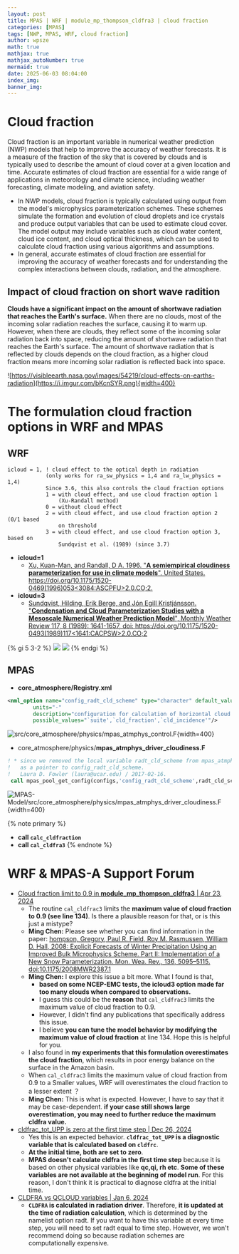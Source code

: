 ```yaml
---
layout: post
title: MPAS | WRF | module_mp_thompson_cldfra3 | cloud fraction
categories: [MPAS]
tags: [NWP, MPAS, WRF, cloud fraction]
author: wpsze
math: true
mathjax: true
mathjax_autoNumber: true
mermaid: true
date: 2025-06-03 08:04:00
index_img: 
banner_img: 
---
```


# Cloud fraction

Cloud fraction is an important variable in numerical weather prediction (NWP) models that help to improve the accuracy of weather forecasts. It is a measure of the fraction of the sky that is covered by clouds and is typically used to describe the amount of cloud cover at a given location and time. Accurate estimates of cloud fraction are essential for a wide range of applications in meteorology and climate science, including weather forecasting, climate modeling, and aviation safety.

- In NWP models, cloud fraction is typically calculated using output from the model's microphysics parameterization schemes. These schemes simulate the formation and evolution of cloud droplets and ice crystals and produce output variables that can be used to estimate cloud cover. The model output may include variables such as cloud water content, cloud ice content, and cloud optical thickness, which can be used to calculate cloud fraction using various algorithms and assumptions.
- In general, accurate estimates of cloud fraction are essential for improving the accuracy of weather forecasts and for understanding the complex interactions between clouds, radiation, and the atmosphere.

## Impact of cloud fraction on short wave radition

**Clouds have a significant impact on the amount of shortwave radiation that reaches the Earth's surface.** When there are no clouds, most of the incoming solar radiation reaches the surface, causing it to warm up. However, when there are clouds, they reflect some of the incoming solar radiation back into space, reducing the amount of shortwave radiation that reaches the Earth's surface. The amount of shortwave radiation that is reflected by clouds depends on the cloud fraction, as a higher cloud fraction means more incoming solar radiation is reflected back into space.

![https://visibleearth.nasa.gov/images/54219/cloud-effects-on-earths-radiation](https://i.imgur.com/bKcnSYR.png){width=400}

# The formulation cloud fraction options in WRF and MPAS

## WRF

```namelist
icloud = 1,	! cloud effect to the optical depth in radiation
            (only works for ra_sw_physics = 1,4 and ra_lw_physics = 1,4)
            Since 3.6, this also controls the cloud fraction options
            1 = with cloud effect, and use cloud fraction option 1
                (Xu-Randall method) 
            0 = without cloud effect
            2 = with cloud effect, and use cloud fraction option 2 (0/1 based
                on threshold
            3 = with cloud effect, and use cloud fraction option 3, based on
                Sundqvist et al. (1989) (since 3.7)
```

- **icloud=1** 
  - [Xu, Kuan-Man, and Randall, D A. 1996. "**A semiempirical cloudiness parameterization for use in climate models**". United States. https://doi.org/10.1175/1520-0469(1996)053<3084:ASCPFU>2.0.CO;2.](https://doi.org/10.1175/1520-0469(1996)053)
- **icloud=3**
  - [Sundqvist, Hilding, Erik Berge, and Jón Egill Kristjánsson. "**Condensation and Cloud Parameterization Studies with a Mesoscale Numerical Weather Prediction Model**", Monthly Weather Review 117, 8 (1989): 1641-1657, doi: https://doi.org/10.1175/1520-0493(1989)117<1641:CACPSW>2.0.CO;2](https://doi.org/10.1175/1520-0493(1989)117)

{% gi 5 3-2 %}
![](https://i.imgur.com/s0YY0UF.png)
![](https://i.imgur.com/yfZReoj.png)
{% endgi %}

## MPAS

- **core_atmosphere/Registry.xml**
```xml
<nml_option name="config_radt_cld_scheme" type="character" default_value="suite" in_defaults="false"
        units="-"
        description="configuration for calculation of horizontal cloud fraction"
        possible_values="`suite',`cld_fraction',`cld_incidence'"/>
```

![src/core_atmosphere/physics/mpas_atmphys_control.F](https://i.imgur.com/jHwvS5d.png){width=400}

- core_atmosphere/physics/**mpas_atmphys_driver_cloudiness.F**

```fortran
! * since we removed the local variable radt_cld_scheme from mpas_atmphys_vars.F, now defines radt_cld_scheme
!   as a pointer to config_radt_cld_scheme.
!   Laura D. Fowler (laura@ucar.edu) / 2017-02-16.
 call mpas_pool_get_config(configs,'config_radt_cld_scheme',radt_cld_scheme)
```

![MPAS-Model/src/core_atmosphere/physics/mpas_atmphys_driver_cloudiness.F](https://i.imgur.com/rPDQZGx.png){width=400}

{% note primary %}
- **call `calc_cldfraction`**
- **call `cal_cldfra3`**
{% endnote %}

# WRF & MPAS-A Support Forum

- [Cloud fraction limit to 0.9 in **module_mp_thompson_cldfra3** | Apr 23, 2024](https://forum.mmm.ucar.edu/threads/cloud-fraction-limit-to-0-9-in-module_mp_thompson_cldfra3.16847/)
  - The routine `cal_cldfrac3` limits the **maximum value of cloud fraction to 0.9 (see line 134)**. Is there a plausible reason for that, or is this just a mistype?
  - **Ming Chen:** Please see whether you can find information in the paper: [hompson, Gregory, Paul R. Field, Roy M. Rasmussen, William D. Hall, 2008: Explicit Forecasts of Winter Precipitation Using an Improved Bulk Microphysics Scheme. Part II: Implementation of a New Snow Parameterization. Mon. Wea. Rev., 136, 5095–5115. doi:10.1175/2008MWR2387.1](https://journals.ametsoc.org/doi/10.1175/2008MWR2387.1)
  - **Ming Chen:** I explore this issue a bit more. What I found is that, 
    - **based on some NCEP-EMC tests, the icloud3 option made far too many clouds when compared to observations.** 
    - I guess this could be the **reason** that `cal_cldfrac3` limits the maximum value of cloud fraction to 0.9. 
    - However, I didn't find any publications that specifically address this issue. 
    - I believe **you can tune the model behavior by modifying the maximum value of cloud fraction** at line 134. Hope this is helpful for you.
  - I also found in **my experiments that this formulation overestimates the cloud fraction**, which results in poor energy balance on the surface in the Amazon basin.
  - When `cal_cldfrac3` limits the maximum value of cloud fraction from 0.9 to a Smaller values, WRF will overestimates the cloud fraction to a lesser extent ？
  - **Ming Chen:** This is what is expected. However, I have to say that it may be case-dependent. **if your case still shows large overestimation, you may need to further reduce the maximum cldfra value.**
- [cldfrac_tot_UPP is zero at the first time step | Dec 26, 2024](https://forum.mmm.ucar.edu/threads/cldfrac_tot_upp-is-zero-at-the-first-time-step.20392/#post-49704)
  - Yes this is an expected behavior. **`cldfrac_tot_UPP` is a diagnostic variable that is calculated based on `cldfrc`**. 
  - **At the initial time, both are set to zero**.
  - **MPAS doesn't calculate cldfra in the first time step** because it is based on other physical variables like **qc,qi, rh etc**. **Some of these variables are not available at the beginning of model run**. For this reason, I don't think it is practical to diagnose cldfra at the initial time.
- [CLDFRA vs QCLOUD variables | Jan 6, 2024](https://forum.mmm.ucar.edu/threads/cldfra-vs-qcloud-variables.15170/#post-38214)
  - **`CLDFRA` is calculated in radiation driver**. Therefore, **it is updated at the time of radiation calculation**, which is determined by the namelist option radt. If you want to have this variable at every time step, you will need to set radt equal to time step. However, we won't recommend doing so because radiation schemes are computationally expensive.
